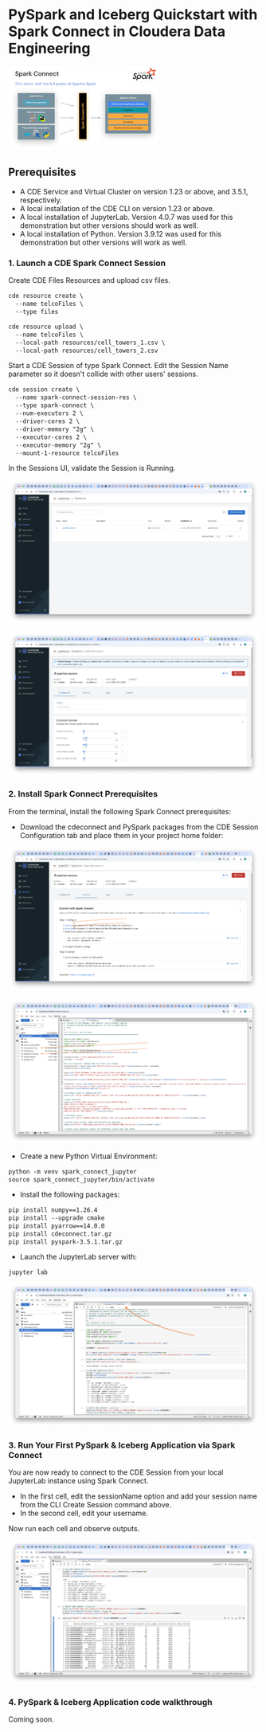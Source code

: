 # PySpark and Iceberg Quickstart with Spark Connect in Cloudera Data Engineering

![alt text](../../img/spark_connect.png)

## Prerequisites

* A CDE Service and Virtual Cluster on version 1.23 or above, and 3.5.1, respectively.
* A local installation of the CDE CLI on version 1.23 or above.
* A local installation of JupyterLab. Version 4.0.7 was used for this demonstration but other versions should work as well.
* A local installation of Python. Version 3.9.12 was used for this demonstration but other versions will work as well.

### 1. Launch a CDE Spark Connect Session

Create CDE Files Resources and upload csv files.

```
cde resource create \
  --name telcoFiles \
  --type files
```

```
cde resource upload \
  --name telcoFiles \
  --local-path resources/cell_towers_1.csv \
  --local-path resources/cell_towers_2.csv
```

Start a CDE Session of type Spark Connect. Edit the Session Name parameter so it doesn't collide with other users' sessions.

```
cde session create \
  --name spark-connect-session-res \
  --type spark-connect \
  --num-executors 2 \
  --driver-cores 2 \
  --driver-memory "2g" \
  --executor-cores 2 \
  --executor-memory "2g" \
  --mount-1-resource telcoFiles
```

In the Sessions UI, validate the Session is Running.

![alt text](../../img/cde_session_validate_1.png)

![alt text](../../img/cde_session_validate_2.png)

### 2. Install Spark Connect Prerequisites

From the terminal, install the following Spark Connect prerequisites:

* Download the cdeconnect and PySpark packages from the CDE Session Configuration tab and place them in your project home folder:

![alt text](../../img/cde_spark_connect_download_deps.png)

![alt text](../../img/cde_spark_connect_project_home.png)

* Create a new Python Virtual Environment:

```
python -m venv spark_connect_jupyter
source spark_connect_jupyter/bin/activate
```

* Install the following packages:

```
pip install numpy==1.26.4
pip install --upgrade cmake
pip install pyarrow==14.0.0
pip install cdeconnect.tar.gz  
pip install pyspark-3.5.1.tar.gz
```

* Launch the JupyterLab server with:

```
jupyter lab
```

![alt text](../../img/launch_cde_spark_connect_jupyter.png)


### 3. Run Your First PySpark & Iceberg Application via Spark Connect

You are now ready to connect to the CDE Session from your local JupyterLab instance using Spark Connect.

* In the first cell, edit the sessionName option and add your session name from the CLI Create Session command above.
* In the second cell, edit your username.

Now run each cell and observe outputs.

![alt text](../../img/cde_spark_connect_notebook_outputs.png)

### 4. PySpark & Iceberg Application code walkthrough

Coming soon.
